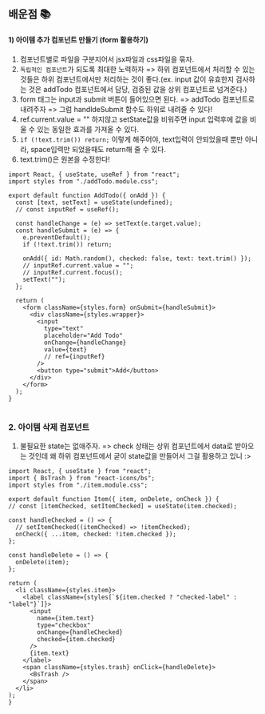 ## 배운점 📚

#### 1) 아이템 추가 컴포넌트 만들기 (form 활용하기)

1. 컴포넌트별로 파일을 구분지어서 jsx파일과 css파일을 묶자.
2. `독립적인 컴포넌트`가 되도록 최대한 노력하자
   => 하위 컴포넌트에서 처리할 수 있는 것들은 하위 컴포넌트에서만 처리하는 것이 좋다.(ex. input 값이 유효한지 검사하는 것은 addTodo 컴포넌트에서 담당, 검증된 값을 상위 컴포넌트로 넘겨준다.)
3. form 태그는 input과 submit 버튼이 들어있으면 된다.
   => addTodo 컴포넌트로 내려주자
   => 그럼 handldeSubmit 함수도 하위로 내려줄 수 있다!
4. ref.current.value = "" 하지않고 setState값을 비워주면 input 입력후에 값을 비울 수 있는 동일한 효과를 가져올 수 있다.
5. `if (!text.trim()) return;` 이렇게 해주어야, text입력이 안되었을때 뿐만 아니라, space입력만 되었을때도 return해 줄 수 있다.
6. text.trim()은 원본을 수정한다!

```
import React, { useState, useRef } from "react";
import styles from "./addTodo.module.css";

export default function AddTodo({ onAdd }) {
  const [text, setText] = useState(undefined);
  // const inputRef = useRef();

  const handleChange = (e) => setText(e.target.value);
  const handleSubmit = (e) => {
    e.preventDefault();
    if (!text.trim()) return;

    onAdd({ id: Math.random(), checked: false, text: text.trim() });
    // inputRef.current.value = "";
    // inputRef.current.focus();
    setText("");
  };

  return (
    <form className={styles.form} onSubmit={handleSubmit}>
      <div className={styles.wrapper}>
        <input
          type="text"
          placeholder="Add Todo"
          onChange={handleChange}
          value={text}
          // ref={inputRef}
        />
        <button type="submit">Add</button>
      </div>
    </form>
  );
}


```

### 2. 아이템 삭제 컴포넌트

1. 불필요한 state는 없애주자.
   => check 상태는 상위 컴포넌트에서 data로 받아오는 것인데 왜 하위 컴포넌트에서 굳이 state값을 만들어서 그걸 활용하고 있니 :>

```
import React, { useState } from "react";
import { BsTrash } from "react-icons/bs";
import styles from "./item.module.css";

export default function Item({ item, onDelete, onCheck }) {
// const [itemChecked, setItemChecked] = useState(item.checked);

const handleChecked = () => {
  // setItemChecked((itemChecked) => !itemChecked);
  onCheck({ ...item, checked: !item.checked });
};

const handleDelete = () => {
  onDelete(item);
};

return (
  <li className={styles.item}>
    <label className={styles[`${item.checked ? "checked-label" : "label"}`]}>
      <input
        name={item.text}
        type="checkbox"
        onChange={handleChecked}
        checked={item.checked}
      />
      {item.text}
    </label>
    <span className={styles.trash} onClick={handleDelete}>
      <BsTrash />
    </span>
  </li>
);
}

```
